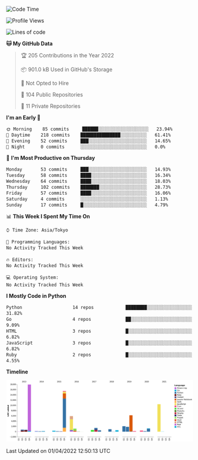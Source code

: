 <!--START_SECTION:waka-->
![Code Time](http://img.shields.io/badge/Code%20Time-3%2C838%20hrs%2053%20mins-blue)

![Profile Views](http://img.shields.io/badge/Profile%20Views-0-blue)

![Lines of code](https://img.shields.io/badge/From%20Hello%20World%20I%27ve%20Written-70%20Thousand%20lines%20of%20code-blue)

**🐱 My GitHub Data** 

> 🏆 205 Contributions in the Year 2022
 > 
> 📦 901.0 kB Used in GitHub's Storage 
 > 
> 🚫 Not Opted to Hire
 > 
> 📜 104 Public Repositories 
 > 
> 🔑 11 Private Repositories  
 > 
**I'm an Early 🐤** 

```text
🌞 Morning    85 commits     ██████░░░░░░░░░░░░░░░░░░░   23.94% 
🌆 Daytime    218 commits    ███████████████░░░░░░░░░░   61.41% 
🌃 Evening    52 commits     ███░░░░░░░░░░░░░░░░░░░░░░   14.65% 
🌙 Night      0 commits      ░░░░░░░░░░░░░░░░░░░░░░░░░   0.0%

```
📅 **I'm Most Productive on Thursday** 

```text
Monday       53 commits     ███░░░░░░░░░░░░░░░░░░░░░░   14.93% 
Tuesday      58 commits     ████░░░░░░░░░░░░░░░░░░░░░   16.34% 
Wednesday    64 commits     ████░░░░░░░░░░░░░░░░░░░░░   18.03% 
Thursday     102 commits    ███████░░░░░░░░░░░░░░░░░░   28.73% 
Friday       57 commits     ████░░░░░░░░░░░░░░░░░░░░░   16.06% 
Saturday     4 commits      ░░░░░░░░░░░░░░░░░░░░░░░░░   1.13% 
Sunday       17 commits     █░░░░░░░░░░░░░░░░░░░░░░░░   4.79%

```


📊 **This Week I Spent My Time On** 

```text
⌚︎ Time Zone: Asia/Tokyo

💬 Programming Languages: 
No Activity Tracked This Week

🔥 Editors: 
No Activity Tracked This Week

💻 Operating System: 
No Activity Tracked This Week

```

**I Mostly Code in Python** 

```text
Python                   14 repos            ████████░░░░░░░░░░░░░░░░░   31.82% 
Go                       4 repos             ██░░░░░░░░░░░░░░░░░░░░░░░   9.09% 
HTML                     3 repos             █░░░░░░░░░░░░░░░░░░░░░░░░   6.82% 
JavaScript               3 repos             █░░░░░░░░░░░░░░░░░░░░░░░░   6.82% 
Ruby                     2 repos             █░░░░░░░░░░░░░░░░░░░░░░░░   4.55%

```


**Timeline**

![Chart not found](https://raw.githubusercontent.com/takuan-osho/takuan-osho/master/charts/bar_graph.png) 


 Last Updated on 01/04/2022 12:50:13 UTC
<!--END_SECTION:waka-->
